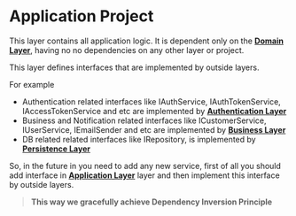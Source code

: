 # Application Project

This layer contains all application logic. It is dependent only on the __[Domain Layer](../Domain)__, having no no dependencies on any other layer or project.

This layer defines interfaces that are implemented by outside layers.

For example

- Authentication related interfaces like IAuthService, IAuthTokenService, IAccessTokenService and etc are implemented by __[Authentication Layer](../../Infrastructure/Authentication)__
- Business and Notification related interfaces like ICustomerService, IUserService, IEmailSender and etc are implemented by __[Business Layer](../../Infrastructure/Business)__
- DB related related interfaces like IRepository, is  implemented by __[Persistence Layer](../../Infrastructure/Persistence)__

So, in the future in you need to add any new service, first of all you should add interface in __[Application Layer](./)__ layer and then implement this interface by outside layers.

> __This way we gracefully achieve Dependency Inversion Principle__

